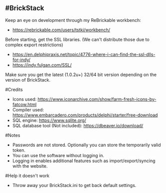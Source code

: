 #BrickStack
----
Keep an eye on development through my ReBrickable workbench:

* https://rebrickable.com/users/tstki/workbench/

Before starting, get the SSL libraries. (We can't distribute those due to complex export restrictions)

* https://en.delphipraxis.net/topic/4776-where-i-can-find-the-ssl-dlls-for-indy/
* https://indy.fulgan.com/SSL/

Make sure you get the latest (1.0.2u+) 32/64 bit version depending on the version of BrickStack.

#Credits

* Icons used: https://www.iconarchive.com/show/farm-fresh-icons-by-fatcow.html
* Compiler used: https://www.embarcadero.com/products/delphi/starter/free-download
* SQL engine: https://www.sqlite.org/
* SQL database tool (Not included): https://dbeaver.io/download/ 

#Notes

* Passwords are not stored. Optionally you can store the temporarily valid token.
* You can use the software without logging in.
* Logging in enables additional features such as import/export/syncing with the website.

#Help it doesn't work

* Throw away your BrickStack.ini to get back default settings.
